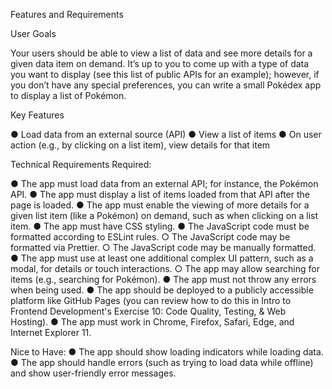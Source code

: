 Features and Requirements

User Goals

Your users should be able to view a list of data and see more details for a given data item on demand.
It’s up to you to come up with a type of data you want to display (see this list of public APIs for an
example); however, if you don’t have any special preferences, you can write a small Pokédex app to
display a list of Pokémon.

Key Features

● Load data from an external source (API)
● View a list of items
● On user action (e.g., by clicking on a list item), view details for that item

Technical Requirements
Required:

● The app must load data from an external API; for instance, the Pokémon API.
● The app must display a list of items loaded from that API after the page is loaded.
● The app must enable the viewing of more details for a given list item (like a Pokémon) on
demand, such as when clicking on a list item.
● The app must have CSS styling.
● The JavaScript code must be formatted according to ESLint rules.
○ The JavaScript code may be formatted via Prettier.
○ The JavaScript code may be manually formatted.
● The app must use at least one additional complex UI pattern, such as a modal, for details or
touch interactions.
○ The app may allow searching for items (e.g., searching for Pokémon).
● The app must not throw any errors when being used.
● The app should be deployed to a publicly accessible platform like GitHub Pages (you can
review how to do this in Intro to Frontend Development's Exercise 10: Code Quality, Testing, &
Web Hosting).
● The app must work in Chrome, Firefox, Safari, Edge, and Internet Explorer 11.

Nice to Have:
● The app should show loading indicators while loading data.
● The app should handle errors (such as trying to load data while offline) and show user-friendly
error messages.
